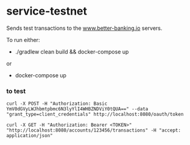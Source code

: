 # service-testnet

Sends test transactions to the www.better-banking.io servers.

To run either:

* ./gradlew clean build && docker-compose up

or

* docker-compose up

### to test

`curl -X POST -H "Authorization: Basic YmV0dGVyLWJhbmtpbmc6N3lyYlI4WHBZNDViY0tQUA==" --data "grant_type=client_credentials" http://localhost:8080/oauth/token`

`curl -X GET -H "Authorization: Bearer <TOKEN>" "http://localhost:8080/accounts/123456/transactions" -H "accept: application/json"`
